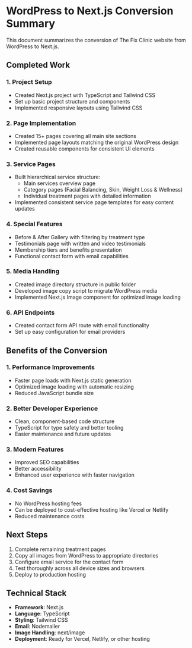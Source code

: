 # WordPress to Next.js Conversion Summary

This document summarizes the conversion of The Fix Clinic website from WordPress to Next.js.

## Completed Work

### 1. Project Setup
- Created Next.js project with TypeScript and Tailwind CSS
- Set up basic project structure and components
- Implemented responsive layouts using Tailwind CSS

### 2. Page Implementation
- Created 15+ pages covering all main site sections
- Implemented page layouts matching the original WordPress design
- Created reusable components for consistent UI elements

### 3. Service Pages
- Built hierarchical service structure:
  - Main services overview page
  - Category pages (Facial Balancing, Skin, Weight Loss & Wellness)
  - Individual treatment pages with detailed information
- Implemented consistent service page templates for easy content updates

### 4. Special Features
- Before & After Gallery with filtering by treatment type
- Testimonials page with written and video testimonials
- Membership tiers and benefits presentation
- Functional contact form with email capabilities

### 5. Media Handling
- Created image directory structure in public folder
- Developed image copy script to migrate WordPress media
- Implemented Next.js Image component for optimized image loading

### 6. API Endpoints
- Created contact form API route with email functionality
- Set up easy configuration for email providers

## Benefits of the Conversion

### 1. Performance Improvements
- Faster page loads with Next.js static generation
- Optimized image loading with automatic resizing
- Reduced JavaScript bundle size

### 2. Better Developer Experience
- Clean, component-based code structure
- TypeScript for type safety and better tooling
- Easier maintenance and future updates

### 3. Modern Features
- Improved SEO capabilities
- Better accessibility
- Enhanced user experience with faster navigation

### 4. Cost Savings
- No WordPress hosting fees
- Can be deployed to cost-effective hosting like Vercel or Netlify
- Reduced maintenance costs

## Next Steps

1. Complete remaining treatment pages
2. Copy all images from WordPress to appropriate directories
3. Configure email service for the contact form
4. Test thoroughly across all device sizes and browsers
5. Deploy to production hosting

## Technical Stack

- **Framework**: Next.js
- **Language**: TypeScript
- **Styling**: Tailwind CSS
- **Email**: Nodemailer
- **Image Handling**: next/image
- **Deployment**: Ready for Vercel, Netlify, or other hosting